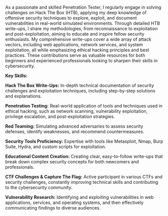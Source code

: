 As a passionate and skilled Penetration Tester, I regularly engage in solving challenges on Hack The Box (HTB), applying my deep knowledge of offensive security techniques to explore, exploit, and document vulnerabilities in real-world simulated environments. Through detailed HTB write-ups, I share my methodologies, from reconnaissance to exploitation and post-exploitation, aiming to educate and inspire fellow security enthusiasts. My comprehensive write-ups cover a wide array of attack vectors, including web applications, network services, and system exploitation, all while emphasizing ethical hacking principles and best practices. These contributions serve as valuable resources for both beginners and experienced professionals looking to sharpen their skills in cybersecurity.

**Key Skills:**

**Hack The Box Write-Ups:** In-depth technical documentation of security challenges and exploitation techniques, including step-by-step solutions and explanations.

**Penetration Testing:** Real-world application of tools and techniques used in ethical hacking, such as network scanning, vulnerability exploitation, privilege escalation, and post-exploitation strategies.

**Red Teaming:** Simulating advanced adversaries to assess security defenses, identify weaknesses, and recommend countermeasures.

**Security Tools Proficiency:** Expertise with tools like Metasploit, Nmap, Burp Suite, Hydra, and custom scripts for exploitation.

**Educational Content Creation:** Creating clear, easy-to-follow write-ups that break down complex security concepts for both newcomers and professionals.

**CTF Challenges & Capture The Flag:** Active participant in various CTFs and security challenges, constantly improving technical skills and contributing to the cybersecurity community.

**Vulnerability Research:** Identifying and exploiting vulnerabilities in web applications, services, and operating systems, and then effectively communicating findings to diverse audiences.
